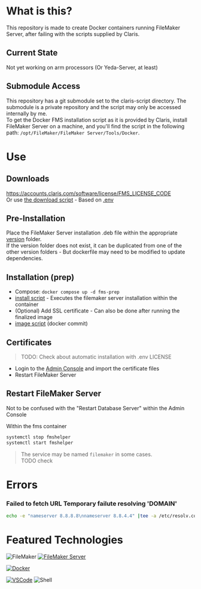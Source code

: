 # What is this?
This repository is made to create Docker containers running FileMaker Server, after failing with the scripts supplied by Claris.

## Current State
Not yet working on arm processors (Or Yeda-Server, at least)

## Submodule Access
This repository has a git submodule set to the claris-script directory. The submodule is a private repository and the script may only be accessed internally by me.<br>
To get the Docker FMS installation script as it is provided by Claris, install FileMaker Server on a machine, and you'll find the script in the following path: `/opt/FileMaker/FileMaker Server/Tools/Docker`.

# Use
## Downloads
https://accounts.claris.com/software/license/FMS_LICENSE_CODE <br>
Or use [the download script](.versions/download.sh) - Based on [.env](.env)

## Pre-Installation
Place the FileMaker Server installation .deb file within the appropriate [version](./prep/versions/) folder.<br>
If the version folder does not exist, it can be duplicated from one of the other version folders - But dockerfile may need to be modified to update dependencies.

## Installation (prep)
- Compose: `docker compose up -d fms-prep`
- [install script](./prep/install.sh) - Executes the filemaker server installation within the container
- (Optional) Add SSL certificate - Can also be done after running the finalized image
- [image script](./prep/image.sh) (docker commit)

## Certificates
> TODO: Check about automatic installation with .env LICENSE

- Login to the [Admin Console](https://localhost/admin-console) and import the certificate files
- Restart FileMaker Server

## Restart FileMaker Server
Not to be confused with the "Restart Database Server" within the Admin Console

Within the fms container
```sh
systemctl stop fmshelper
systemctl start fmshelper
```
> The service may be named `filemaker` in some cases.<br>
TODO check

# Errors
### Failed to fetch URL    Temporary failute resolving 'DOMAIN'
```sh
echo -e "nameserver 8.8.8.8\nnameserver 8.8.4.4" |tee -a /etc/resolv.conf
```

# Featured Technologies 
![FileMaker](https://img.shields.io/badge/claris-filemaker-black.svg?style=for-the-badge&logo=claris&logoColor=white)
[![FileMaker Server](https://img.shields.io/badge/claris-FileMaker_Server-black.svg?style=for-the-badge&logo=claris&logoColor=white)](https://www.credly.com/earner/earned/badge/bbdd64a9-b1e0-48ac-9ab0-bbfb4d737204) 

[![Docker](https://img.shields.io/badge/docker-%230db7ed.svg?style=for-the-badge&logo=docker&logoColor=white)](https://github.com/DeanAyalon/verdaccio/pkgs/container/verdaccio)

[![VSCode](https://img.shields.io/badge/vscode-white.svg?style=for-the-badge&logo=visual-studio-code&logoColor=007ACC)](https://github.com/DeanAyalon)
![Shell](https://img.shields.io/badge/shell-%23121011.svg?style=for-the-badge&logo=gnu-bash&logoColor=white)